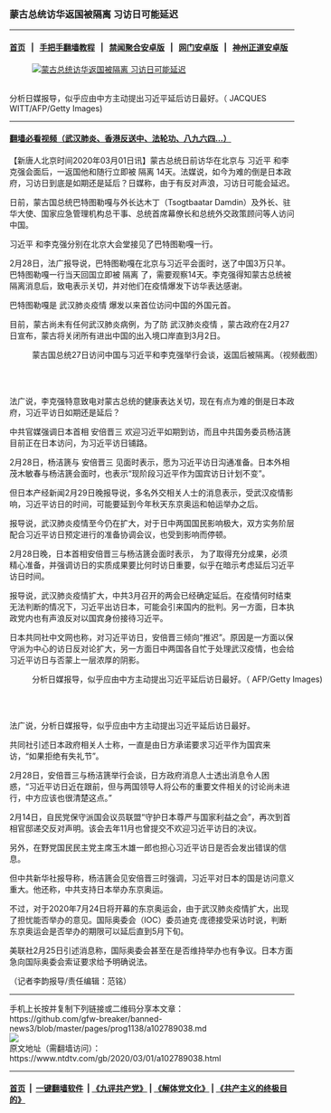 ### 蒙古总统访华返国被隔离 习访日可能延迟
------------------------

#### [首页](https://github.com/gfw-breaker/banned-news3/blob/master/README.md) &nbsp;&nbsp;|&nbsp;&nbsp; [手把手翻墙教程](https://github.com/gfw-breaker/guides/wiki) &nbsp;&nbsp;|&nbsp;&nbsp; [禁闻聚合安卓版](https://github.com/gfw-breaker/bn-android) &nbsp;&nbsp;|&nbsp;&nbsp; [网门安卓版](https://github.com/oGate2/oGate) &nbsp;&nbsp;|&nbsp;&nbsp; [神州正道安卓版](https://github.com/SzzdOgate/update) 



<div><div class="featured_image">
 <a href="https://i.ntdtv.com/assets/uploads/2020/03/GettyImages-1152489198.jpg" target="_blank">
  <figure>
   <img alt="蒙古总统访华返国被隔离 习访日可能延迟" src="https://i.ntdtv.com/assets/uploads/2020/03/GettyImages-1152489198-800x450.jpg"/>
  </figure><br/>
 </a>
 <span class="caption">
  分析日媒报导，似乎应由中方主动提出习近平延后访日最好。（ JACQUES WITT/AFP/Getty Images)
 </span>
</div>
</div><hr/>

#### [翻墙必看视频（武汉肺炎、香港反送中、法轮功、八九六四...）](https://github.com/gfw-breaker/banned-news3/blob/master/pages/link3.md)

<div><div class="post_content" itemprop="articleBody">
 <p>
  【新唐人北京时间2020年03月01日讯】蒙古总统日前访华在北京与
  <ok href="https://www.ntdtv.com/gb/习近平.htm">
   习近平
  </ok>
  和李克强会面后，一返国他和随行立即被
  <ok href="https://www.ntdtv.com/gb/隔离.htm">
   隔离
  </ok>
  14天。法媒说，如今为难的倒是日本政府，习访日到底是如期还是延后？日媒称，由于有反对声浪，习访日可能会延迟。
 </p>
 <p>
  日前，蒙古国总统巴特图勒嘎与外长达木丁（Tsogtbaatar Damdin）及外长、驻华大使、国家应急管理机构总干事、总统首席幕僚长和总统外交政策顾问等人访问中国。
 </p>
 <p>
  <ok href="https://www.ntdtv.com/gb/习近平.htm">
   习近平
  </ok>
  和李克强分别在北京大会堂接见了巴特图勒嘎一行。
 </p>
 <p>
  2月28日，法广报导说，巴特图勒嘎在北京与习近平会面时，送了中国3万只羊。巴特图勒嘎一行当天回国立即被
  <ok href="https://www.ntdtv.com/gb/隔离.htm">
   隔离
  </ok>
  了，需要观察14天。李克强得知蒙古总统被隔离消息后，致电表示关切，并对他们在疫情爆发下访华表达感谢。
 </p>
 <p>
  巴特图勒嘎是
  <ok href="https://www.ntdtv.com/gb/442749.htm">
   武汉肺炎疫情
  </ok>
  爆发以来首位访问中国的外国元首。
 </p>
 <p>
  目前，蒙古尚未有任何武汉肺炎病例，为了防
  <ok href="https://www.ntdtv.com/gb/442749.htm">
   武汉肺炎疫情
  </ok>
  ，蒙古政府在2月27日宣布，蒙古将关闭所有进出中国的出入境口岸直到3月2日。
 </p>
 <figure class="wp-caption alignnone" id="attachment_102788281" style="width: 600px">
  <ok href="https://i.ntdtv.com/assets/uploads/2020/02/GettyImages-1139447206-600x400-1.jpg">
   <img alt="" class="size-medium wp-image-102788281" src="https://i.ntdtv.com/assets/uploads/2020/02/GettyImages-1139447206-600x400-1-600x338.jpg"/>
  </ok>
  <br/><figcaption class="wp-caption-text">
   蒙古国总统27日访问中国与习近平和李克强举行会谈，返国后被隔离。（视频截图）
  </figcaption><br/>
 </figure><br/>
 <p>
  法广说，李克强特意致电对蒙古总统的健康表达关切，现在有点为难的倒是日本政府，习近平访日如期还是延后？
 </p>
 <p>
  中共官媒强调日本首相
  <ok href="https://www.ntdtv.com/gb/安倍晋三.htm">
   安倍晋三
  </ok>
  欢迎习近平如期到访，而且中共国务委员杨洁篪目前正在日本访问，为习近平访日铺路。
 </p>
 <p>
  2月28日，杨洁篪与
  <ok href="https://www.ntdtv.com/gb/安倍晋三.htm">
   安倍晋三
  </ok>
  见面时表示，愿为习近平访日沟通准备。日本外相茂木敏春与杨洁篪会面时，也表示“现阶段习近平作为国宾访日计划不变”。
 </p>
 <p>
  但日本产经新闻2月29日晚报导说，多名外交相关人士的消息表示，受武汉疫情影响，习近平访日的时间，可能要延到今年秋天东京奥运和帕运举办之后。
 </p>
 <p>
  报导说，武汉肺炎疫情至今仍在扩大，对于日中两国国民影响极大，双方实务阶层配合习近平访日预定进行的准备协调会议，也受到影响而停顿。
 </p>
 <p>
  2月28日晚，日本首相安倍晋三与杨洁篪会面时表示， 为了取得充分成果，必须精心准备，并强调访日的实质成果要比何时访日重要，似乎在暗示考虑延后习近平访日时间。
 </p>
 <p>
  报导说，武汉肺炎疫情扩大，中共3月召开的两会已经确定延后。在疫情何时结束无法判断的情况下，习近平出访日本，可能会引来国内的批判。另一方面，日本执政党内也有声浪反对以国宾身份接待习近平。
 </p>
 <p>
  日本共同社中文网也称，对习近平访日，安倍晋三倾向“推迟”。原因是一方面以保守派为中心的访日反对论扩大，另一方面日中两国各自忙于处理武汉疫情，也会给习近平访日与否蒙上一层浓厚的阴影。
 </p>
 <figure class="wp-caption alignnone" id="attachment_102451665" style="width: 600px">
  <ok href="https://i.ntdtv.com/assets/uploads/2018/10/p9100221a672824985-ss.jpg">
   <img alt="" class="size-medium wp-image-102451665" src="https://i.ntdtv.com/assets/uploads/2018/10/p9100221a672824985-ss-600x400.jpg"/>
  </ok>
  <br/><figcaption class="wp-caption-text">
   分析日媒报导，似乎应由中方主动提出习近平延后访日最好。（ AFP/Getty Images)
  </figcaption><br/>
 </figure><br/>
 <p>
  法广说，分析日媒报导，似乎应由中方主动提出习近平延后访日最好。
 </p>
 <p>
  共同社引述日本政府相关人士称，一直是由日方承诺要求习近平作为国宾来访，“如果拒绝有失礼节”。
 </p>
 <p>
  2月28日，安倍晋三与杨洁篪举行会谈，日方政府消息人士透出消息令人困惑，“习近平访日近在跟前，但与两国领导人将公布的重要文件相关的讨论尚未进行，中方应该也很清楚这点。”
 </p>
 <p>
  2月14日，自民党保守派国会议员联盟“守护日本尊严与国家利益之会”，再次到首相官邸递交反对声明。该会去年11月也曾提交不欢迎习近平访日的决议。
 </p>
 <p>
  另外，在野党国民民主党主席玉木雄一郎也担心习近平访日是否会发出错误的信息。
 </p>
 <p>
  但中共新华社报导称，杨洁篪会见安倍晋三时强调，习近平对日本的国是访问意义重大。他还称，中共支持日本举办东京奥运。
 </p>
 <p>
  不过，对于2020年7月24日将开幕的东京奥运会，由于武汉肺炎疫情扩大，出现了担忧能否举办的意见。国际奥委会（IOC）委员迪克·庞德接受采访时说，判断东京奥运会是否举办的期限可以延后直到5月下旬。
 </p>
 <p>
  美联社2月25日引述消息称，国际奥委会甚至在是否维持举办也有争议。日本方面急向国际奥委会索证要求给予明确说法。
 </p>
 <p>
  （记者李韵报导/责任编辑：范铭）
 </p>
 <div class="single_ad">
 </div>
</div>
</div>
<hr/>
手机上长按并复制下列链接或二维码分享本文章：<br/>
https://github.com/gfw-breaker/banned-news3/blob/master/pages/prog1138/a102789038.md <br/>
<a href='https://github.com/gfw-breaker/banned-news3/blob/master/pages/prog1138/a102789038.md'><img src='https://github.com/gfw-breaker/banned-news3/blob/master/pages/prog1138/a102789038.md.png'/></a> <br/>
原文地址（需翻墙访问）：https://www.ntdtv.com/gb/2020/03/01/a102789038.html


------------------------
#### [首页](https://github.com/gfw-breaker/banned-news3/blob/master/README.md) &nbsp;|&nbsp; [一键翻墙软件](https://github.com/gfw-breaker/nogfw/blob/master/README.md) &nbsp;| [《九评共产党》](https://github.com/gfw-breaker/9ping.md/blob/master/README.md#九评之一评共产党是什么) | [《解体党文化》](https://github.com/gfw-breaker/jtdwh.md/blob/master/README.md) | [《共产主义的终极目的》](https://github.com/gfw-breaker/gczydzjmd.md/blob/master/README.md)


<img src='http://gfw-breaker.win/banned-news3/pages/prog1138/a102789038.md' width='0px' height='0px'/>